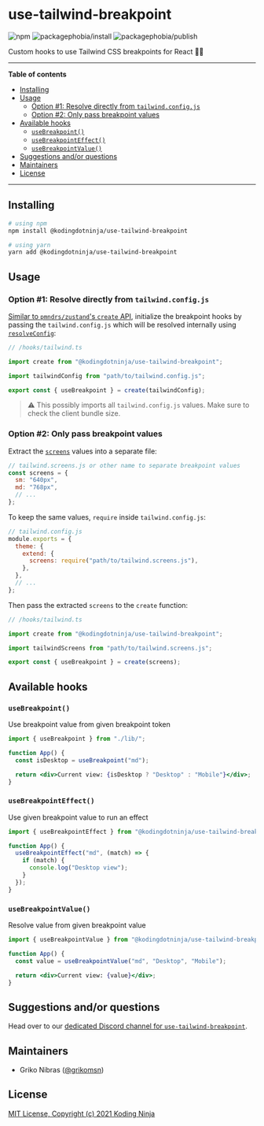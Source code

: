 <!-- markdownlint-disable MD033 MD036 MD041 -->

# use-tailwind-breakpoint

![npm](https://badgen.net/npm/v/@kodingdotninja/use-tailwind-breakpoint)
![packagephobia/install](https://badgen.net/packagephobia/install/@kodingdotninja/use-tailwind-breakpoint)
![packagephobia/publish](https://badgen.net/packagephobia/publish/@kodingdotninja/use-tailwind-breakpoint)

Custom hooks to use Tailwind CSS breakpoints for React 🎐🔨

---

**Table of contents**

- [Installing](#installing)
- [Usage](#usage)
  - [Option #1: Resolve directly from `tailwind.config.js`](#option-1-resolve-directly-from-tailwindconfigjs)
  - [Option #2: Only pass breakpoint values](#option-2-only-pass-breakpoint-values)
- [Available hooks](#available-hooks)
  - [`useBreakpoint()`](#usebreakpoint)
  - [`useBreakpointEffect()`](#usebreakpointeffect)
  - [`useBreakpointValue()`](#usebreakpointvalue)
- [Suggestions and/or questions](#suggestions-andor-questions)
- [Maintainers](#maintainers)
- [License](#license)

---

## Installing

```sh
# using npm
npm install @kodingdotninja/use-tailwind-breakpoint

# using yarn
yarn add @kodingdotninja/use-tailwind-breakpoint
```

## Usage

### Option #1: Resolve directly from `tailwind.config.js`

[Similar to `pmndrs/zustand`'s `create` API](https://github.com/pmndrs/zustand/#first-create-a-store), initialize the breakpoint hooks by passing the `tailwind.config.js` which will be resolved internally using [`resolveConfig`](https://github.com/tailwindlabs/tailwindcss/blob/master/src/util/resolveConfig.js):

```ts
// /hooks/tailwind.ts

import create from "@kodingdotninja/use-tailwind-breakpoint";

import tailwindConfig from "path/to/tailwind.config.js";

export const { useBreakpoint } = create(tailwindConfig);
```

> ⚠️ This possibly imports all `tailwind.config.js` values. Make sure to check the client bundle size.

### Option #2: Only pass breakpoint values

Extract the [`screens`](https://tailwindcss.com/docs/breakpoints) values into a separate file:

```js
// tailwind.screens.js or other name to separate breakpoint values
const screens = {
  sm: "640px",
  md: "768px",
  // ...
};
```

To keep the same values, `require` inside `tailwind.config.js`:

```js
// tailwind.config.js
module.exports = {
  theme: {
    extend: {
      screens: require("path/to/tailwind.screens.js"),
    },
  },
  // ...
};
```

Then pass the extracted `screens` to the `create` function:

```ts
// /hooks/tailwind.ts

import create from "@kodingdotninja/use-tailwind-breakpoint";

import tailwindScreens from "path/to/tailwind.screens.js";

export const { useBreakpoint } = create(screens);
```

## Available hooks

### `useBreakpoint()`

Use breakpoint value from given breakpoint token

```jsx
import { useBreakpoint } from "./lib/";

function App() {
  const isDesktop = useBreakpoint("md");

  return <div>Current view: {isDesktop ? "Desktop" : "Mobile"}</div>;
}
```

### `useBreakpointEffect()`

Use given breakpoint value to run an effect

```jsx
import { useBreakpointEffect } from "@kodingdotninja/use-tailwind-breakpoint";

function App() {
  useBreakpointEffect("md", (match) => {
    if (match) {
      console.log("Desktop view");
    }
  });
}
```

### `useBreakpointValue()`

Resolve value from given breakpoint value

```jsx
import { useBreakpointValue } from "@kodingdotninja/use-tailwind-breakpoint";

function App() {
  const value = useBreakpointValue("md", "Desktop", "Mobile");

  return <div>Current view: {value}</div>;
}
```

## Suggestions and/or questions

Head over to our [dedicated Discord channel for `use-tailwind-breakpoint`](https://discord.gg/Zrfr7VqtpR).

## Maintainers

- Griko Nibras ([@grikomsn](https://github.com/grikomsn))

## License

[MIT License, Copyright (c) 2021 Koding Ninja](./LICENSE)
